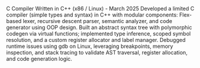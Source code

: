 C Compiler Written in C++ (x86 / Linux) - March 2025
Developed a limited C compiler (simple types and syntax) in C++ with modular components: Flex-based lexer, recursive descent parser, semantic analyzer, and code generator using OOP design.
Built an abstract syntax tree with polymorphic codegen via virtual functions; implemented type inference, scoped symbol resolution, and a custom register allocator and label manager.
Debugged runtime issues using gdb on Linux, leveraging breakpoints, memory inspection, and stack tracing to validate AST traversal, register allocation, and code generation logic.
